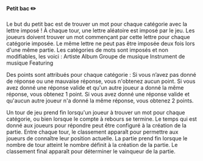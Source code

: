 #### Petit bac ✏️

Le but du petit bac est de trouver un mot pour chaque catégorie avec la lettre imposé !
À chaque tour, une lettre aléatoire est imposé par le jeu. Les joueurs doivent trouver un mot commençant par cette lettre pour chaque catégorie imposée. Le même lettre ne peut pas être imposée deux fois lors d'une même partie.
Les catégories de mots sont imposés et non modifiables, les voici : 
Artiste
Album
Groupe de musique
Instrument de musique
Featuring

Des points sont attribués pour chaque catégorie :
Si vous n’avez pas donné de réponse ou une mauvaise réponse, vous n'obtenez aucun point.
Si vous avez donné une réponse valide et qu'un autre joueur a donné la même réponse, vous obtenez 1 point.
Si vous avez donné une réponse valide et qu'aucun autre joueur n'a donné la même réponse, vous obtenez 2 points.

Un tour de jeu prend fin lorsqu'un joueur à trouver un mot pour chaque catégorie, ou bien lorsque le compte à rebours se termine. Le temps qui est donné aux joueurs pour répondre peut être configuré à la création de la partie.
Entre chaque tour, le classement apparaît pour permettre aux joueurs de connaître leur position actuelle.
La partie prend fin lorsque le nombre de tour atteint le nombre définit à la création de la partie. Le classement final apparaît pour déterminer le vainqueur de la partie.